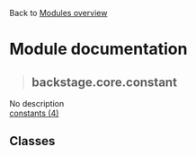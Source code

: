 Back to [Modules overview](https://github.com/pyrustic/backstage/blob/master/docs/modules/README.md)
  
# Module documentation
>## backstage.core.constant
No description
<br>
[constants (4)](https://github.com/pyrustic/backstage/blob/master/docs/modules/content/backstage.core.constant/constants.md)


## Classes

